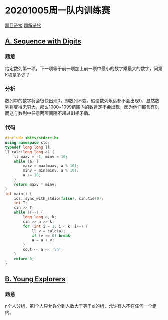 # 20201005周一队内训练赛
[题目链接](https://codeforces.com/contest/1355)
[题解链接](https://codeforces.com/blog/entry/77491)

## [A. Sequence with Digits](https://codeforces.com/contest/1355/problem/A)
### 题意
给定数列第一项，下一项等于前一项加上前一项中最小的数字乘最大的数字，问第K项是多少？

### 分析
数列中的数字将会很快出现0，即数列不变。假设数列永远都不会出现0，显然数列将变得无穷大，那么1000~1099范围内的数肯定不会出现，因为他们都含有0，而这与数列中任意两项间隔不超过81相矛盾。

### 代码

```cpp
#include <bits/stdc++.h>
using namespace std;
typedef long long ll;
ll calc(long long a) {
    ll maxv = -1, minv = 10;
    while (a) {
        maxv = max(maxv, a % 10);
        minv = min(minv, a % 10);
        a /= 10;
    }
    return maxv * minv;
}
int main() {
    ios::sync_with_stdio(false), cin.tie(0);
    int T;
    cin >> T;
    while (T--) {
        long long a, k;
        cin >> a >> k;
        for (int i = 1; i < k; i++) {
            ll v = calc(a);
            if (v == 0) break;
            a = a + v;
        }
        cout << a << '\n';
    }
    return 0;
}
```

## [B. Young Explorers](https://codeforces.com/contest/1355/problem/B)
### 题意
n个人分组，第i个人只允许分到人数大于等于ei的组，允许有人不在任何一个组内。